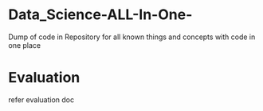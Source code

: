 # Data_Science-ALL-In-One-
Dump of code in Repository for all known things and concepts with code in one place


# Evaluation

refer evaluation doc

